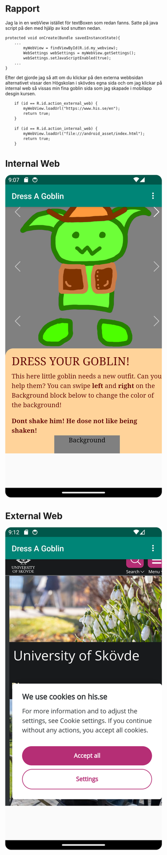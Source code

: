 
# Rapport

Jag la in en webView istället för textBoxen som redan fanns. Satte på java script på den med hjälp av kod snutten nedan.
```
protected void onCreate(Bundle savedInstanceState){
    ...
        myWebView = findViewById(R.id.my_webview);
        WebSettings webSettings = myWebView.getSettings();
        webSettings.setJavaScriptEnabled(true);
    ...
}
```
Efter det gjorde jag så att om du klickar på den externa webbsidan alternativet vissar den Högskolan i skövdes egna sida och om jag klickar på internal web så vissas min fina goblin sida som jag skapade i mobilapp desgin kursen.
```
    if (id == R.id.action_external_web) {
        myWebView.loadUrl("https://www.his.se/en");
        return true;
    }

    if (id == R.id.action_internal_web) {
        myWebView.loadUrl("file:///android_asset/index.html");
        return true;
    }
```

# Internal Web
![](Screenshot.png)
# External Web
![](Screenshot2.png)